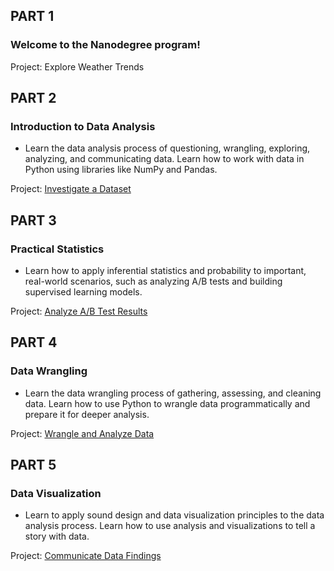 ## PART 1
### Welcome to the Nanodegree program!

Project: Explore Weather Trends


## PART 2
### Introduction to Data Analysis
- Learn the data analysis process of questioning, wrangling, exploring, analyzing, and communicating data. Learn how to work with data in Python using libraries like NumPy and Pandas.

Project: [Investigate a Dataset](https://github.com/EllenZhangYarong/DataScience/tree/master/DataAnalystic/CapstoneProjects/Project1_Kaggle_EuropeSoccer)


## PART 3
### Practical Statistics
- Learn how to apply inferential statistics and probability to important, real-world scenarios, such as analyzing A/B tests and building supervised learning models.

Project: [Analyze A/B Test Results](https://github.com/EllenZhangYarong/DataScience/tree/master/DataAnalystic/CapstoneProjects/Project2_AnalyzeABTestResults)


## PART 4
### Data Wrangling
- Learn the data wrangling process of gathering, assessing, and cleaning data. Learn how to use Python to wrangle data programmatically and prepare it for deeper analysis.

Project: [Wrangle and Analyze Data](https://github.com/EllenZhangYarong/DataScience/tree/master/DataAnalystic/CapstoneProjects/Project3_Twitter_WeRateDogs)


## PART 5
### Data Visualization
- Learn to apply sound design and data visualization principles to the data analysis process. Learn how to use analysis and visualizations to tell a story with data.

Project: [Communicate Data Findings](https://github.com/EllenZhangYarong/DataScience/tree/master/DataAnalystic/CapstoneProjects/Project4_PISA)
